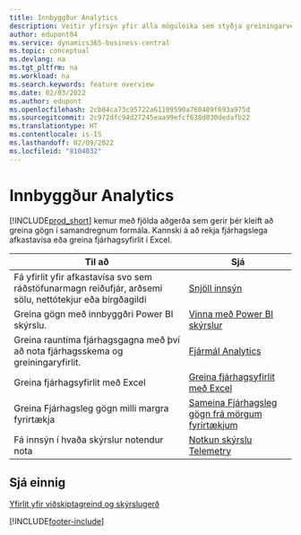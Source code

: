 ```yaml
---
title: Innbyggður Analytics
description: Veitir yfirsýn yfir alla möguleika sem styðja greiningarverkefni í Aðalafurð fyrirtækja.
author: edupont04
ms.service: dynamics365-business-central
ms.topic: conceptual
ms.devlang: na
ms.tgt_pltfrm: na
ms.workload: na
ms.search.keywords: feature overview
ms.date: 02/03/2022
ms.author: edupont
ms.openlocfilehash: 2cb84ca73c95722a61109590a760489f693a975d
ms.sourcegitcommit: 2c972dfc94d27245eaa99efcf638d030dedafb22
ms.translationtype: HT
ms.contentlocale: is-IS
ms.lasthandoff: 02/09/2022
ms.locfileid: "8104032"
---
```

# <a name="built-in-analytics"></a>Innbyggður Analytics

[!INCLUDE[prod_short](includes/prod_short.md)] kemur með fjölda aðgerða sem gerir þér kleift að greina gögn í samandregnum formála. Kannski á að rekja fjárhagslega afkastavísa eða greina fjárhagsyfirlit í Excel.

| Til að | Sjá |
| --- | --- |
|Fá yfirlit yfir afkastavísa svo sem ráðstöfunarmagn reiðufjár, arðsemi sölu, nettótekjur eða birgðagildi | [Snjöll innsýn](about-intelligent-cloud.md) |
|Greina gögn með innbyggðri Power BI skýrslu. | [Vinna með Power BI skýrslur](across-working-with-powerbi.md) |
|Greina rauntíma fjárhagsgagna með því að nota fjárhagsskema og greiningaryfirlit.| [Fjármál Analytics](bi.md) |
|Greina fjárhagsyfirlit með Excel | [Greina fjárhagsyfirlit með Excel](finance-analyze-excel.md) |
|Greina Fjárhagsleg gögn milli margra fyrirtækja | [Sameina Fjárhagsleg gögn frá mörgum fyrirtækjum](finance-consolidated-company-reporting.md) |
|Fá innsýn í hvaða skýrslur notendur nota| [Notkun skýrslu Telemetry](/dynamics365/business-central/dev-itpro/administration/telemetry-reports-trace)|

## <a name="see-also"></a>Sjá einnig

[Yfirlit yfir viðskiptagreind og skýrslugerð](reports-use-reports.md)


[!INCLUDE[footer-include](includes/footer-banner.md)]